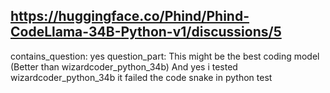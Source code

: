 ## https://huggingface.co/Phind/Phind-CodeLlama-34B-Python-v1/discussions/5

contains_question: yes
question_part: This might be the best coding model (Better than wizardcoder_python_34b) 
And yes i tested wizardcoder_python_34b it failed the code snake in python test
